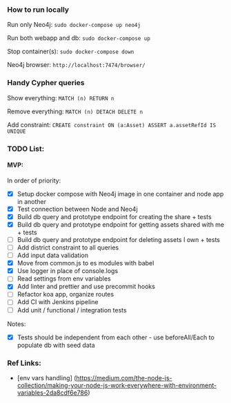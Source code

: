 ### How to run locally

Run only Neo4j:
`sudo docker-compose up neo4j`

Run both webapp and db:
`sudo docker-compose up`

Stop container(s):
`sudo docker-compose down`

Neo4j browser:
`http://localhost:7474/browser/`


### Handy Cypher queries

Show everything:
`MATCH (n) RETURN n`

Remove everything:
`MATCH (n) DETACH DELETE n`

Add constraint:
`CREATE constraint ON (a:Asset) ASSERT a.assetRefId IS UNIQUE`

### TODO List:

#### MVP:

In order of priority:
- [x] Setup docker compose with Neo4j image in one container and node app in another
- [x] Test connection between Node and Neo4j
- [x] Build db query and prototype endpoint for creating the share + tests
- [x] Build db query and prototype endpoint for getting assets shared with me + tests
- [ ] Build db query and prototype endpoint for deleting assets I own + tests
- [ ] Add district constraint to all queries
- [ ] Add input data validation
- [x] Move from common.js to es modules with babel
- [x] Use logger in place of console.logs
- [ ] Read settings from env variables
- [x] Add linter and prettier and use precommit hooks
- [ ] Refactor koa app, organize routes
- [ ] Add CI with Jenkins pipeline
- [ ] Add unit / functional / integration tests

Notes:
- [x] Tests should be independent from each other - use beforeAll/Each to populate db with seed data

### Ref Links:
- [env vars handling] (https://medium.com/the-node-js-collection/making-your-node-js-work-everywhere-with-environment-variables-2da8cdf6e786)